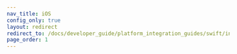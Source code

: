 ```yaml
---
nav_title: iOS
config_only: true
layout: redirect
redirect_to: /docs/developer_guide/platform_integration_guides/swift/initial_sdk_setup/overview/
page_order: 1
---
```

